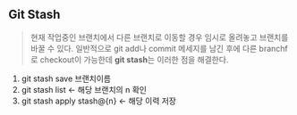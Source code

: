 ## Git Stash

> 현재 작업중인 브랜치에서 다른 브랜치로 이동할 경우 임시로 올려놓고 브랜치를 바꿀 수 있다. 일반적으로 git add나 commit 메세지를 남긴 후에 다른 branchf로 checkout이 가능한데 **git stash**는 이러한 점을 해결한다.

1) git stash save 브랜치이름
2) git stash list <- 해당 브랜치의 n 확인
3) git stash apply stash@{n} <- 해당 이력 저장

<br />
